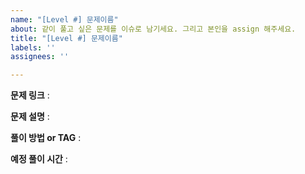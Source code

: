 ```yaml
---
name: "[Level #] 문제이름"
about: 같이 풀고 싶은 문제를 이슈로 남기세요. 그리고 본인을 assign 해주세요.
title: "[Level #] 문제이름"
labels: ''
assignees: ''

---
```


**문제 링크** :

**문제 설명** :

**풀이 방법 or TAG** :

**예정 풀이 시간** :
